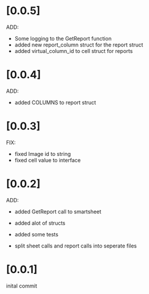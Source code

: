 # [0.0.5]
ADD:
 - Some logging to the GetReport function
 - added new report_column struct for the report struct
 - added virtual_column_id to cell struct for reports


# [0.0.4]
ADD:
 - added COLUMNS to report struct

# [0.0.3]
FIX:
- fixed Image id to string
- fixed cell value to interface

# [0.0.2]

ADD:

- added GetReport call to smartsheet

- added alot of structs

- added some tests

- split sheet calls and report calls into seperate files

# [0.0.1]
inital commit
